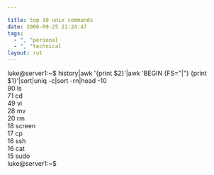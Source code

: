 ```yaml
---

title: top 10 unix commands
date: 2006-09-25 21:24:47
tags:
  - ", "personal
  - ", "technical
layout: rut
---
```


luke@server1:~$ history|awk '{print $2}'|awk 'BEGIN {FS="|"} {print $1}'|sort|uniq -c|sort -rn|head -10<br />
     90 ls<br />
     71 cd<br />
     49 vi<br />
     28 mv<br />
     20 rm<br />
     18 screen<br />
     17 cp<br />
     16 ssh<br />
     16 cat<br />
     15 sudo<br />
luke@server1:~$ 


